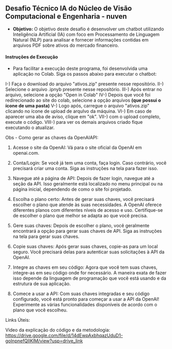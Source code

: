 ## Desafio Técnico IA do Núcleo de Visão Computacional e Engenharia - nuven

- **Objetivo:** O objetivo deste desafio é desenvolver um chatbot utilizando Inteligência Artificial (IA) com foco em Processamento de Linguagem Natural (NLP) para analisar e fornecer informações contidas em arquivos PDF sobre ativos do mercado financeiro.

#### Instruções de Execução  

 - Para facilitar a execução deste programa, foi desenvolvida uma aplicação no Colab. Siga os passos abaixo para executar o chatbot:

I-) Faça o download do arquivo "ativos.zip" presente nesse repositório.
II-) Selecione o arquivo .ipnyb presente nesse repositório. 
III-) Após entrar no arquivo, selecione  a opção "Open in Colab"
IV-) Depois que você foi redirecionado ao site do colab, selecione a opção arquivos **(que possui o ícone de uma pasta)**
V-) Logo após, carregue o arquivo "ativos.zip" clicando no ícone de upload de arquIvo da máquina.
VI-) Em caso de aparecer uma aba de aviso, clique em "ok".
VII-) com o upload completo, execute o código.
VIII-) para ver os demais arquivos criado fique executando o atualizar.

Obs - Como gerar as chaves da OpenAIAPI:

1. Acesse o site da OpenAI: Vá para o site oficial da OpenAI em openai.com.

2. Conta/Login: Se você já tem uma conta, faça login. Caso contrário, você precisará criar uma conta. Siga as instruções na tela para fazer isso.

3. Navegue até a página de API: Depois de fazer login, navegue até a seção da API. Isso geralmente está localizado no menu principal ou na página inicial, dependendo de como o site foi projetado.

4. Escolha o plano certo: Antes de gerar suas chaves, você precisará escolher o plano que atende às suas necessidades. A OpenAI oferece diferentes planos com diferentes níveis de acesso e uso. Certifique-se de escolher o plano que melhor se adapta ao que você precisa.

5. Gere suas chaves: Depois de escolher o plano, você geralmente encontrará a opção para gerar suas chaves de API. Siga as instruções na tela para gerar suas chaves.

6. Copie suas chaves: Após gerar suas chaves, copie-as para um local seguro. Você precisará delas para autenticar suas solicitações à API da OpenAI.

7. Integre as chaves em seu código: Agora que você tem suas chaves, integre-as em seu código onde for necessário. A maneira exata de fazer isso depende da linguagem de programação que você está usando e da estrutura de sua aplicação.

8. Comece a usar a API: Com suas chaves integradas e seu código configurado, você está pronto para começar a usar a API da OpenAI! Experimente as várias funcionalidades disponíveis de acordo com o plano que você escolheu.

Links Úteis:

Video da explicação do código e da metodologia: https://drive.google.com/file/d/14dEwpAxbhqazUduD1-golnpnefQIlKlM/view?usp=drive_link
